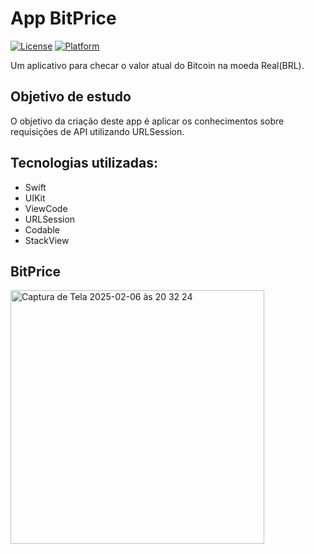 # App BitPrice
[![License](https://img.shields.io/badge/license-MIT-blue)](https://github.com/maxwellssilva/BitPrice)
[![Platform](https://img.shields.io/badge/platform-ios-lightgrey)](https://github.com/maxwellssilva/BitPrice)

Um aplicativo para checar o valor atual do Bitcoin na moeda Real(BRL).

## Objetivo de estudo
O objetivo da criação deste app é aplicar os conhecimentos sobre requisições de API utilizando URLSession.

## Tecnologias utilizadas:
- Swift
- UIKit
- ViewCode
- URLSession
- Codable
- StackView

## BitPrice
<img width="406" alt="Captura de Tela 2025-02-06 às 20 32 24" src="https://github.com/user-attachments/assets/09592a90-8d29-4b1c-8ba3-8e884378e4d7" />
